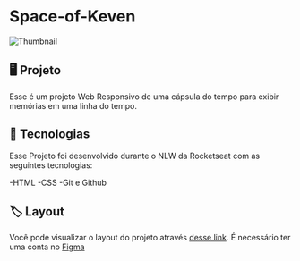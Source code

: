 # Space-of-Keven
![Thumbnail](https://github.com/KevenRodrin/Space-of-Keven/assets/133552542/cc50cbf1-1ad2-4d36-81aa-1493b6da2eb3)
   

## 🖥️ Projeto 
Esse é um projeto Web Responsivo de uma cápsula do tempo para exibir memórias em uma linha do tempo.

## 🚀 Tecnologias
Esse Projeto foi desenvolvido durante o NLW da Rocketseat com as seguintes tecnologias:

-HTML
-CSS
-Git e Github

## 🏷️ Layout
Você pode visualizar o layout do projeto através
[desse link](https://www.figma.com/file/kjBlycAePrG2P6hmNzzbsx/C%C3%A1psula-do-tempo-%E2%80%A2-Trilha-Explorer-(Community)?type=design&node-id=306%3A3&t=2viyaD3wkUZirVHs-1).
É necessário ter uma conta no [Figma](https://www.figma.com)
